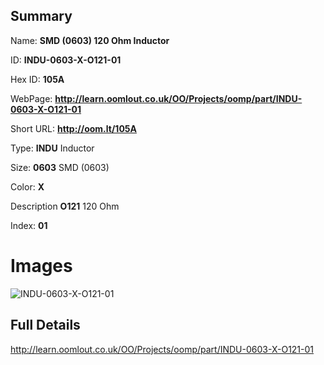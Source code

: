 

## Summary
 
Name: __SMD (0603) 120 Ohm Inductor__

ID: __INDU-0603-X-O121-01__

Hex ID: __105A__

WebPage: __http://learn.oomlout.co.uk/OO/Projects/oomp/part/INDU-0603-X-O121-01__

Short URL: __http://oom.lt/105A__


Type: __INDU__ Inductor 

Size: __0603__ SMD (0603) 

Color: __X__  

Description __O121__ 120 Ohm 

Index: __01__


# Images
![INDU-0603-X-O121-01](http://oomlout.com/oomp-gen/parts/INDU-0603-X-O121-01/INDU-0603-X-O121-01_420.jpg)



## Full Details

 http://learn.oomlout.co.uk/OO/Projects/oomp/part/INDU-0603-X-O121-01














